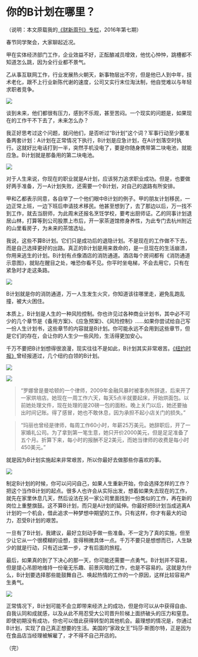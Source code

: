 
# 你的B计划在哪里？

（说明：本文原载我的[《财新周刊》专栏](http://weekly.caixin.com/2016-02-19/100910436.html)，2016年第七期）

春节同学聚会，大家聊起近况。

甲在实体经济部门工作，企业效益不好，正酝酿减员增效，他忧心忡忡，跳槽都不知道怎么跳，因为全行业都不景气。

乙从事互联网工作，行业发展热火朝天，新事物层出不穷，但是他已人到中年，技术老化，跟不上行业新陈代谢的速度，公司又实行末位淘汰制，他自觉难以与年轻求职者竞争。

![](http://www.ruanyifeng.com/blogimg/asset/2016/bg2016031501.jpg)

谈到未来，他们都很有压力，感到不乐观，甚至苦闷。一个现实的问题是，如果现在的工作干不下去了，未来怎么办？

我正好思考过这个问题，就问他们，是否听过“B计划”这个词？军事行动至少要准备两套计划：A计划在正常情况下执行，B计划是应急计划，在A计划落空时执行。这就好比电话打到一半，突然手机没电了，要是你随身携带第二块电池，就能应急。B计划就是那备用的第二块电池。

![](http://www.ruanyifeng.com/blogimg/asset/2016/bg2016031503.jpg)

对于人生来说，你现在的职业就是A计划，应该努力追求职业成功。但是，也要做好两手准备，万一A计划失败，还需要一个B计划，对自己的退路有所安排。

甲和乙都表示同意，各自举了一个他们眼中B计划的例子。甲的朋友计划移民，一边正常上班，一边下班后申请技术移民。他甚至想到了，去了那边以后，万一找不到工作，就去当厨师，为此周末还报名烹饪学校，要考出厨师证。乙的同事计划退居山林，打算等到公司股票上市后，开一家茶道馆修身养性，为此专门去杭州附近的山里看房子，为未来的茶馆选址。

我说，这些不算B计划。它们只是成功后的退隐计划。不是现在的工作做不下去，而是自己选择更好的出路。真正的B计划是用来救命的，是一旦现在的生活崩溃，你用来逃生的计划。B计划有点像酒店的消防通道。酒店每个房间都有《消防通道示意图》，就贴在醒目之处，唯恐你看不见。你平时坐电梯，不会去用它，只有在紧急时才走这条路。

![](http://www.ruanyifeng.com/blogimg/asset/2016/bg2016031504.jpg)

B计划就是你的消防通道，万一人生发生火灾，你知道该往哪里走，避免乱跑乱撞，被大火困住。

本质上，B计划是人生的一种风险控制。你也许见过各种商业计划书，其中必不可少的几个章节是《备用方案》、《应急预案》、《风险控制》……如果你尝试给自己写一份人生计划书，这些章节的内容就是B计划。你可能永远不会用到这些章节，但是它们的存在，会让你的人生少一些风险，生活得更加安心。

千万不要把B计划想得很浪漫，现实往往不是如此，B计划其实非常艰苦。[《纽约时报》](http://www.nytimes.com/2011/08/14/fashion/maybe-its-time-for-plan-c.html)曾经报道过，几个纽约白领的B计划。

![](http://www.ruanyifeng.com/blogimg/asset/2016/bg2016031505.jpg)

![](http://www.ruanyifeng.com/blogimg/asset/2016/bg2016031506.jpg)

> “罗娜曾是曼哈顿的一个律师，2009年金融风暴时被事务所辞退，后来开了一家烘培店。她现在一周工作六天，每天5点半就要起床，开始烘面包。以前她处理文件，现在处理的是20磅一包的面粉。晚上关门以后，她还要抽出时间记账。得了感冒，她也不敢休息，因为承担不起小店关门的损失。”

> “玛丽也曾经是律师，每周工作60小时，年薪25万美元。她辞职后，开了一家婚礼公司。为了拿到第一笔生意，她只开价2000美元，但是足足准备了五个月。折算下来，每小时的报酬不足2美元，而她当律师的收费是每小时450美元。”

就是因为B计划实施起来非常艰苦，所以你最好去做那些你喜欢的事。

![](http://www.ruanyifeng.com/blogimg/asset/2016/bg2016031507.jpg)

制定B计划的时候，你可以问问自己，如果人生重新开始，你会选择怎样的工作？ 把这个当作B计划的起点。很多人也许会从实际出发，想着如果失去现在的工作，就先在家里休息几天，然后设法在另一家公司里面找到一份类似的工作，再在新的岗位上重整旗鼓。这不算B计划，而只是A计划的延伸。你最好把B计划当成逃离A计划的一个机会，借此追求一种梦想中期望的工作。只有这样，你才有最大的动力，忍受B计划的艰苦。

一旦有了B计划，我建议，最好立刻动手做一些准备。不一定为了真的实施，但至少让它从一个很模糊的设想，变得稍微具体一点。千万不要只是想想而已，人生缺少的就是行动，只有迈出第一步，才有后面的旅程。

最后，如果真的到了下决心的那一天，你可能还需要一点勇气。B计划并不容易，但是提心吊胆地维持一份毫无乐趣、前景灰暗的工作，也是不容易的。这就是为什么，B计划要选择那些能鼓舞自己、唤起热情的工作的一个原因，这样比较容易产生勇气。

![](http://www.ruanyifeng.com/blogimg/asset/2016/bg2016031508.jpg)

正常情况下，B计划可能不会立即带来经济上的成功，但是你可以从中获得自由、自我认同和成就感，以及从此不用忍受大公司晋升阶梯上面挤破头的压力和窒息。即使初期没有成功，你也可以借此获得转型的其他机会。最理想的情况是，你通过B计划，实现了自己真正想要的生活。美国的“家政女王”玛莎·斯图尔特，正是因为在食品店当经理被解雇了，才不得不自己开店的。

（完）

